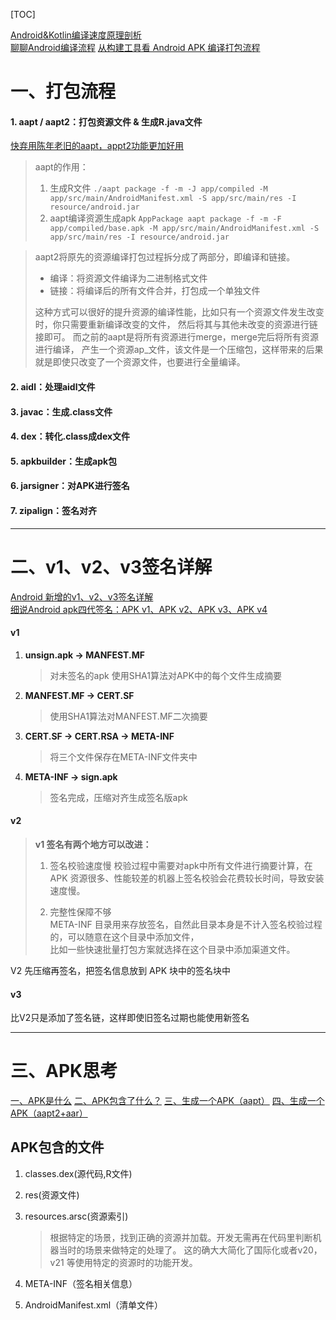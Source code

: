 [TOC]  

[Android&Kotlin编译速度原理剖析](https://mp.weixin.qq.com/s/6gqsFUYMPlAuOLReHGgWhw)  
[聊聊Android编译流程](https://juejin.cn/post/6845166890759749645)
[从构建工具看 Android APK 编译打包流程](https://mp.weixin.qq.com/s/6Cb6MqV9GQG60hBltss61A)

# 一、打包流程
#### 1. aapt / aapt2：打包资源文件 & 生成R.java文件
[快弃用陈年老旧的aapt，appt2功能更加好用](https://blog.csdn.net/qq_43278826/article/details/86543932)  
> aapt的作用：
> 1. 生成R文件
> `./aapt package -f -m -J app/compiled -M app/src/main/AndroidManifest.xml -S app/src/main/res -I resource/android.jar`
> 2. aapt编译资源生成apk
> `AppPackage aapt package -f -m -F app/compiled/base.apk -M app/src/main/AndroidManifest.xml -S app/src/main/res -I resource/android.jar`

>aapt2将原先的资源编译打包过程拆分成了两部分，即编译和链接。
> - 编译：将资源文件编译为二进制格式文件
> - 链接：将编译后的所有文件合并，打包成一个单独文件  
> 
>这种方式可以很好的提升资源的编译性能，比如只有一个资源文件发生改变时，你只需要重新编译改变的文件， 然后将其与其他未改变的资源进行链接即可。
而之前的aapt是将所有资源进行merge，merge完后将所有资源进行编译，
产生一个资源ap_文件，该文件是一个压缩包，这样带来的后果就是即使只改变了一个资源文件，也要进行全量编译。

#### 2. aidl：处理aidl文件

#### 3. javac：生成.class文件

#### 4. dex：转化.class成dex文件

#### 5. apkbuilder：生成apk包

#### 6. jarsigner：对APK进行签名

#### 7. zipalign：签名对齐

---

# 二、v1、v2、v3签名详解
[Android 新增的v1、v2、v3签名详解](https://mp.weixin.qq.com/s/1wbX5JEudBw1LMQe3hrDZQ)  
[细说Android apk四代签名：APK v1、APK v2、APK v3、APK v4](https://mp.weixin.qq.com/s/aaGNYPCWd8vkhGz_arvwcg)
#### v1
1. **unsign.apk -> MANFEST.MF**
   >对未签名的apk 使用SHA1算法对APK中的每个文件生成摘要
2. **MANFEST.MF -> CERT.SF**
   >使用SHA1算法对MANFEST.MF二次摘要
3. **CERT.SF -> CERT.RSA -> META-INF**
   >将三个文件保存在META-INF文件夹中
4. **META-INF -> sign.apk**
   >签名完成，压缩对齐生成签名版apk

#### v2
> **v1 签名有两个地方可以改进：**
>
> 1. 签名校验速度慢
>  校验过程中需要对apk中所有文件进行摘要计算，在 APK 资源很多、性能较差的机器上签名校验会花费较长时间，导致安装速度慢。
>
> 2. 完整性保障不够  
>  META-INF 目录用来存放签名，自然此目录本身是不计入签名校验过程的，可以随意在这个目录中添加文件，  
>  比如一些快速批量打包方案就选择在这个目录中添加渠道文件。

V2 先压缩再签名，把签名信息放到 APK 块中的签名块中


#### v3
比V2只是添加了签名链，这样即使旧签名过期也能使用新签名

---

# 三、APK思考
[一、APK是什么](https://www.yuque.com/androidzhixin/androidzhixin/yk86ap)
[二、APK包含了什么？](https://www.yuque.com/androidzhixin/androidzhixin/nstn75)
[三、生成一个APK（aapt）](https://www.yuque.com/androidzhixin/androidzhixin/cdnhpg)
[四、生成一个APK（aapt2+aar）](https://www.yuque.com/androidzhixin/androidzhixin/vfep3p)


## APK包含的文件
1. classes.dex(源代码,R文件)
   
2. res(资源文件)
   
3. resources.arsc(资源索引)
   >根据特定的场景，找到正确的资源并加载。开发无需再在代码里判断机器当时的场景来做特定的处理了。
   >这的确大大简化了国际化或者v20，v21 等使用特定的资源时的功能开发。
   
4. META-INF（签名相关信息）
   
5. AndroidManifest.xml（清单文件）
